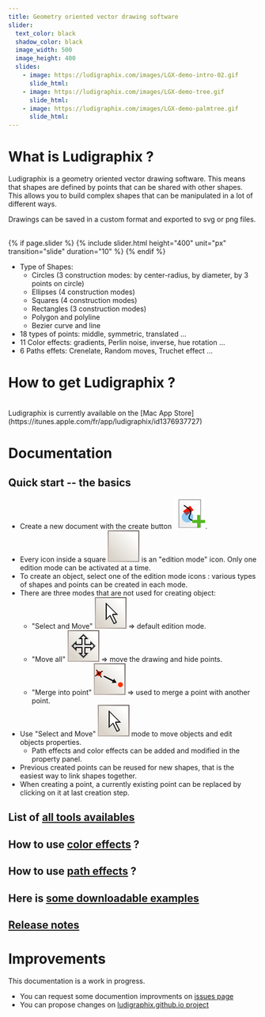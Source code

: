 ```yaml
---
title: Geometry oriented vector drawing software
slider:
  text_color: black 
  shadow_color: black 
  image_width: 500 
  image_height: 400
  slides: 
    - image: https://ludigraphix.com/images/LGX-demo-intro-02.gif 
      slide_html:
    - image: https://ludigraphix.com/images/LGX-demo-tree.gif 
      slide_html:
    - image: https://ludigraphix.com/images/LGX-demo-palmtree.gif 
      slide_html:
---
```


# What is Ludigraphix ?

Ludigraphix is a geometry oriented vector drawing software. This means that shapes are defined by points that can be shared with other shapes. This allows you to build complex shapes that can be manipulated in a lot of different ways.

Drawings can be saved in a custom format and exported to svg or png files.

<br>
{% if page.slider %}
  {% include slider.html height="400" unit="px" transition="slide" duration="10" %}
{% endif %}
<br/>

* Type of Shapes:
  - Circles (3 construction modes: by center-radius, by diameter, by 3 points on circle)
  - Ellipses (4 construction modes)
  - Squares (4 construction modes)
  - Rectangles (3 construction modes)
  - Polygon and polyline
  - Bezier curve and line
* 18 types of points: middle, symmetric, translated ...
* 11 Color effects: gradients, Perlin noise, inverse, hue rotation ...
* 6 Paths effets: Crenelate, Random moves, Truchet effect ...


# How to get Ludigraphix ?
<br>
Ludigraphix is currently available on the [Mac App Store](https://itunes.apple.com/fr/app/ludigraphix/id1376937727)

# Documentation

## Quick start -- the basics

* Create a new document with the create button <img src="./icons/FileCreateDrawing@2x.png" class="icon">.
* Every icon inside a square <img src="./icons/EmptySquare@2x.png" class="icon"> is an "edition mode" icon. Only one edition mode can be activated at a time.
* To create an object, select one of the edition mode icons : various types of shapes and points can be created in each mode.
* There are three modes that are not used for creating object: 
  - "Select and Move" <img src="./icons/SelectAndMove@2x.png" class="icon"> &rArr; default edition mode.
  - "Move all" <img src="./icons/MoveAll@2x.png" class="icon"> &rArr; move the drawing and hide points.
  - "Merge into point" <img src="./icons/MergeIntoPoint@2x.png" class="icon"> &rArr; used to merge a point with another point.
* Use "Select and Move" <img src="./icons/SelectAndMove@2x.png" class="icon"> mode to move objects and edit objects properties.
  - Path effects and color effects can be added and modified in the property panel.
* Previous created points can be reused for new shapes, that is the easiest way to link shapes together.
* When creating a point, a currently existing point can be replaced by clicking on it at last creation step.

## List of [all tools availables](tools)

## How to use [color effects](color-effects) ?

## How to use [path effects](path-effects) ?

## Here is [some downloadable examples](examples)

## [Release notes](release-notes)

# Improvements
This documentation is a work in progress.
  - You can request some documention improvments on [issues page](https://github.com/Ludigraphix/ludigraphix.github.io/issues)
  - You can propose changes on [ludigraphix.github.io project](https://github.com/Ludigraphix/ludigraphix.github.io)

